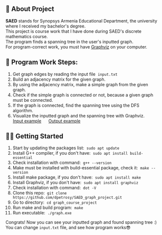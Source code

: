 ## 📜 About Project

**SAED** stands for Synopsys Armenia Educational Department, the university where I received my bachelor's degree. \
This project is course work that I have done during SAED's discrete mathematics course. \
The program finds a spanning tree in the user's inputted graph. \
For program-correct work, you must have [Graphviz](https://graphviz.org/) on your computer.

## 📶 Program Work Steps:

1. Get graph edges by reading the input file &nbsp;`input.txt`
2. Build an adjacency matrix for the given graph.
3. By using the adjacency matrix, make a simple graph from the given graph.
4. Check if the simple graph is connected or not, because a given graph must be connected.
5. If the graph is connected, find the spanning tree using the DFS algorithm.
6. Visualize the inputted graph and the spanning tree with Graphviz. \
[Input example](README_files/input_example.txt) &nbsp;&nbsp;&nbsp;&nbsp; [Output example](README_files/output_example.jpg)

## 👨‍💻 Getting Started

1. Start by updating the packages list: &nbsp;`sudo apt update`
2. Install G++ compiler, if you don't have: &nbsp;`sudo apt install build-essential`
3. Check installation with command: &nbsp;`g++ --version`
4. Make must be installed with build-essential package, check it: &nbsp;`make --version`
5. Install make package, if you don't have: &nbsp;`sudo apt install make`
6. Install Graphviz, if you don't have: &nbsp;`sudo apt install graphviz`
7. Check installation with command: &nbsp;`dot -V`
8. Clone this repo: &nbsp;`git clone https://github.com/dpetrosy/SAED_graph_project.git`
9. Go to directory: &nbsp;`cd graph_course_project`
10. Run make and build program: &nbsp;`make`
11. Run executable: &nbsp;`./graph.exe`

Congrats! Now you can see your inputted graph and found spanning tree :) \
You can change `input.txt` file, and see how program works😎
